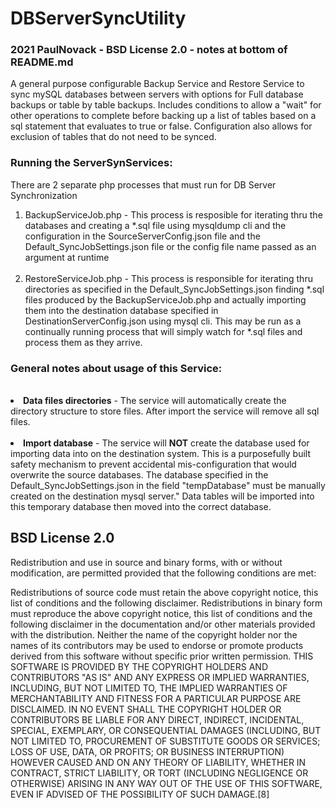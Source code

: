 # DBServerSyncUtility
###  2021 PaulNovack  - BSD License 2.0 - notes at bottom of README.md


A general purpose configurable Backup Service and Restore Service to sync mySQL databases 
between servers with options for Full database backups or table by table backups.
Includes conditions to allow a "wait" for other operations to complete 
before backing up a list of tables based on a sql statement that evaluates 
to true or false.  Configuration also allows for exclusion of tables that do not need to be synced.


### Running the ServerSynServices:

There are 2 separate php processes that must run for DB Server Synchronization
<ol>
<li> BackupServiceJob.php - This process is resposible for 
iterating thru the databases and creating a *.sql file 
using mysqldump cli and the configuration in the 
SourceServerConfig.json 
file and the Default_SyncJobSettings.json file or the config file name passed as an argument at runtime</li>
<br/>

<li> RestoreServiceJob.php - This process is responsible for 
iterating thru directories as specified in the Default_SyncJobSettings.json finding *.sql files produced by 
the BackupServiceJob.php and actually importing them into the destination database specified in DestinationServerConfig.json using mysql cli.  
This may be run as a continually running process that will simply watch 
for *.sql files and process them as they arrive.
</li>
</ol>

### General notes about usage of this Service:


<br/>
<li> <strong>Data files directories</strong> - 
The service will automatically create the directory 
structure to store files.   After import the service will 
remove all sql files.</li>
<br/>
<li> <strong>Import database</strong> - 
The service will <strong>NOT</strong> create the database used for importing data into on the destination system.
This is a purposefully built safety mechanism to prevent accidental mis-configuration that would overwrite the source databases.
The database specified in the Default_SyncJobSettings.json in the field "tempDatabase" must be manually created on the destination mysql server."  
Data tables will be imported into this temporary database then moved into the correct database.</li>

## BSD License 2.0

Redistribution and use in source and binary forms, with or without modification, are permitted provided that the following conditions are met:

Redistributions of source code must retain the above copyright notice, this list of conditions and the following disclaimer.
Redistributions in binary form must reproduce the above copyright notice, this list of conditions and the following disclaimer in the documentation and/or other materials provided with the distribution.
Neither the name of the copyright holder nor the names of its contributors may be used to endorse or promote products derived from this software without specific prior written permission.
THIS SOFTWARE IS PROVIDED BY THE COPYRIGHT HOLDERS AND CONTRIBUTORS "AS IS" AND ANY EXPRESS OR IMPLIED WARRANTIES, INCLUDING, BUT NOT LIMITED TO, THE IMPLIED WARRANTIES OF MERCHANTABILITY AND FITNESS FOR A PARTICULAR PURPOSE ARE DISCLAIMED. IN NO EVENT SHALL THE COPYRIGHT HOLDER OR CONTRIBUTORS BE LIABLE FOR ANY DIRECT, INDIRECT, INCIDENTAL, SPECIAL, EXEMPLARY, OR CONSEQUENTIAL DAMAGES (INCLUDING, BUT NOT LIMITED TO, PROCUREMENT OF SUBSTITUTE GOODS OR SERVICES; LOSS OF USE, DATA, OR PROFITS; OR BUSINESS INTERRUPTION) HOWEVER CAUSED AND ON ANY THEORY OF LIABILITY, WHETHER IN CONTRACT, STRICT LIABILITY, OR TORT (INCLUDING NEGLIGENCE OR OTHERWISE) ARISING IN ANY WAY OUT OF THE USE OF THIS SOFTWARE, EVEN IF ADVISED OF THE POSSIBILITY OF SUCH DAMAGE.[8]
